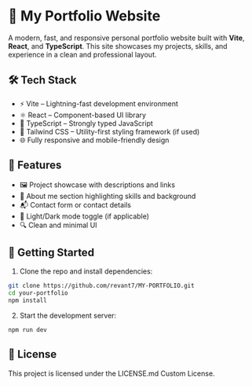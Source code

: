 # 🚀 My Portfolio Website

A modern, fast, and responsive personal portfolio website built with **Vite**, **React**, and **TypeScript**. This site showcases my projects, skills, and experience in a clean and professional layout.

## 🛠️ Tech Stack

- ⚡ Vite – Lightning-fast development environment
- ⚛️ React – Component-based UI library
- 🧠 TypeScript – Strongly typed JavaScript
- 🎨 Tailwind CSS – Utility-first styling framework (if used)
- 🌐 Fully responsive and mobile-friendly design

## 📂 Features

- 🖼️ Project showcase with descriptions and links
- 📇 About me section highlighting skills and background
- 📬 Contact form or contact details
- 🌙 Light/Dark mode toggle (if applicable)
- 🔍 Clean and minimal UI

## 🚀 Getting Started

1. Clone the repo and install dependencies:

```bash
git clone https://github.com/revant7/MY-PORTFOLIO.git
cd your-portfolio
npm install
```

2. Start the development server:

```bash
npm run dev
```

## 📄 License
This project is licensed under the LICENSE.md Custom License.

